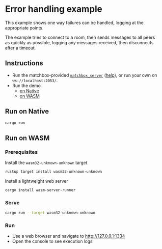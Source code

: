 # Error handling example

This example shows one way failures can be handled, logging at the appropriate points.

The example tries to connect to a room, then sends messages to all peers as quickly as possible, logging any messages
received, then disconnects after a timeout.

## Instructions

- Run the matchbox-provided [`matchbox_server`](../../matchbox_server/) ([help](../../matchbox_server/README.md)), or
  run your own on `ws://localhost:2053/`.
- Run the demo
    - [on Native](#run-on-native)
    - [on WASM](#run-on-wasm)

## Run on Native

```sh
cargo run
```

## Run on WASM

### Prerequisites

Install the `wasm32-unknown-unknown` target

```sh
rustup target install wasm32-unknown-unknown
```

Install a lightweight web server

```sh
cargo install wasm-server-runner
```

### Serve

```sh
cargo run --target wasm32-unknown-unknown
```

### Run

- Use a web browser and navigate to <http://127.0.0.1:1334>
- Open the console to see execution logs

